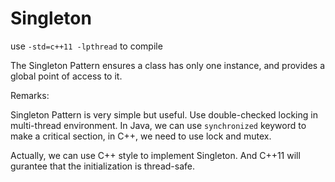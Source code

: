 # Singleton

use `-std=c++11 -lpthread` to compile

The Singleton Pattern ensures a class has only one instance, and provides a global point of access to it.

Remarks:

Singleton Pattern is very simple but useful. Use double-checked locking in multi-thread environment. In Java, we can use `synchronized` keyword to make a critical section, in C++, we need to use lock and mutex.

Actually, we can use C++ style to implement Singleton. And C++11
will gurantee that the initialization is thread-safe.
